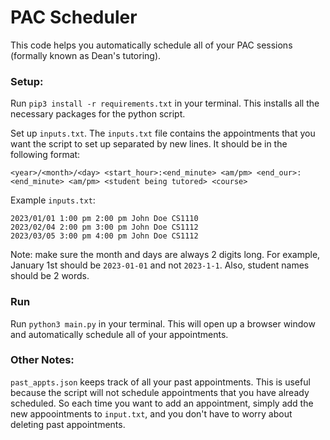 # PAC Scheduler

This code helps you automatically schedule all of your PAC sessions (formally known as Dean's tutoring).

### Setup:
Run `pip3 install -r requirements.txt` in your terminal. This installs all the necessary packages for the python script.

Set up `inputs.txt`. The `inputs.txt` file contains the appointments that you want the script to set up separated by new lines. It should be in the following format:

```
<year>/<month>/<day> <start_hour>:<end_minute> <am/pm> <end_our>:<end_minute> <am/pm> <student being tutored> <course>
```
Example `inputs.txt`:
```
2023/01/01 1:00 pm 2:00 pm John Doe CS1110
2023/02/04 2:00 pm 3:00 pm John Doe CS1112
2023/03/05 3:00 pm 4:00 pm John Doe CS1112
```
Note: make sure the month and days are always 2 digits long. For example, January 1st should be `2023-01-01` and not `2023-1-1`. Also, student names should be 2 words.

### Run
Run `python3 main.py` in your terminal. This will open up a browser window and automatically schedule all of your appointments.

### Other Notes:
`past_appts.json` keeps track of all your past appointments. This is useful because the script will not schedule appointments that you have already scheduled. So each time you want to add an appointment, simply add the new appoointments to `input.txt`, and you don't have to worry about deleting past appointments.